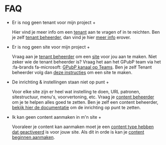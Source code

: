 # FAQ

+ Er is nog geen tenant voor mijn project +

  Hier vind je meer info om een [tenant](/common/content/concept-tenant) aan te vragen of in te reichten. Ben je zelf [tenant beheerder](/redactie/content/toegang-tenant-beheerder), dan vind je hier [meer info](/redactie/content/inrichten-tenants) erover.
  
+ Er is nog geen site voor mijn project +

  Vraag aan je [tenant beheerder](/redactie/content/toegang-tenant-beheerder) om een [site](/common/content/concept-site) voor jou aan te maken. Niet zeker wie de tenant beheerder is? Vraag het aan het GPubP team via het  :fa-brands fa-microsoft: [GPubP kanaal op Teams](https://teams.microsoft.com/l/team/19%3a6uuXXYDlT5uFxiLp9Se5_2ZtFQ0S-vyhUAJxBG0aMhk1%40thread.tacv2/conversations?groupId=dfced4c7-5ceb-4fa6-a8e8-0888440f2b75&tenantId=0b8b489f-5ab3-4ecb-8b0a-77c7a2138f3c). Ben je zelf Tenant beheerder volg dan [deze instructies](/redactie/content/inrichten-sites) om een site te maken.

+ De inrichting & instellingen staan niet op punt +
  
  Voor elke site zijn er heel wat instelling te doen, URL patronen, sitestructuur, menu's, voorvertoning, etc. Vraag je [content beheerder](/redactie/content/toegang-content-beheerder) om je te helpen alles goed te zetten. Ben je zelf een content beheerder, [bekijk hier de documentatie](/redactie/content/inrichten.md) om de inrichting op punt te zetten.

+ Ik kan geen content aanmaken in m'n site +
  
  Vooraleer je content kan aanmaken moet je een [content type hebben dat geactiveerd](/redactie/content/inrichten-content-types) is voor jouw site. Als dit in orde is kan je [content beginnen aanmaken](/redactie/content/content-beheren-schrijven). 
